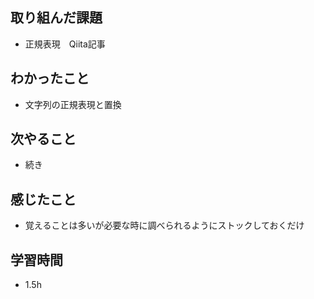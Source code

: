 ## 取り組んだ課題
- 正規表現　Qiita記事

## わかったこと
- 文字列の正規表現と置換

## 次やること
- 続き

## 感じたこと
- 覚えることは多いが必要な時に調べられるようにストックしておくだけ

## 学習時間
- 1.5h
